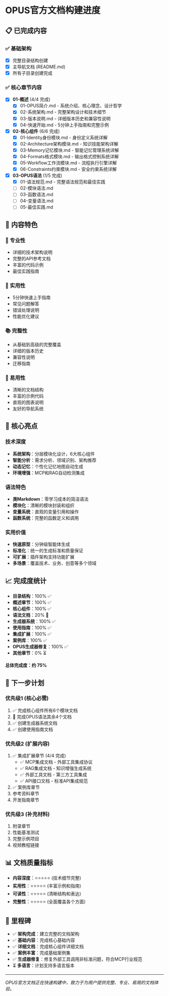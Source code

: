 # OPUS官方文档构建进度

## 📋 已完成内容

### ✅ 基础架构
- [x] 完整目录结构创建
- [x] 主导航文档 (README.md)
- [x] 所有子目录创建完成

### ✅ 核心章节内容
- [x] **01-概述** (4/4 完成)
  - [x] 01-OPUS简介.md - 系统介绍、核心理念、设计哲学
  - [x] 02-系统架构.md - 完整架构设计和技术细节
  - [x] 03-版本说明.md - 详细版本历史和兼容性说明
  - [x] 04-快速开始.md - 5分钟上手指南和完整示例

- [x] **02-核心组件** (6/6 完成)
  - [x] 01-Identity身份模块.md - 身份定义系统详解
  - [x] 02-Architecture架构模块.md - 知识技能架构详解
  - [x] 03-Memory记忆模块.md - 智能记忆管理系统详解
  - [x] 04-Formats格式模块.md - 输出格式控制系统详解
  - [x] 05-Workflow工作流模块.md - 流程执行引擎详解
  - [x] 06-Constraints约束模块.md - 安全约束系统详解

- [x] **03-OPUS语法** (1/5 完成)
  - [x] 01-语法规范.md - 完整语法规范和最佳实践
  - [ ] 02-模块语法.md
  - [ ] 03-函数语法.md
  - [ ] 04-变量语法.md
  - [ ] 05-最佳实践.md

## 📝 内容特色

### 🎯 专业性
- 详细的技术架构说明
- 完整的API参考文档
- 丰富的代码示例
- 最佳实践指南

### 🔧 实用性
- 5分钟快速上手指南
- 常见问题解答
- 错误处理说明
- 性能优化建议

### 📚 完整性
- 从基础到高级的完整覆盖
- 详细的版本历史
- 兼容性说明
- 迁移指南

### 🎨 易用性
- 清晰的文档结构
- 丰富的示例代码
- 直观的图表说明
- 友好的导航系统

## 🚀 核心亮点

### 技术深度
- **系统架构**：分层模块化设计，6大核心组件
- **智能分析**：需求分析、领域识别、架构推荐
- **动态记忆**：个性化记忆地图自动生成
- **环境增强**：MCP和RAG自动检测集成

### 语法特色
- **类Markdown**：零学习成本的简洁语法
- **模块化**：清晰的模块封装和组织
- **变量系统**：直观的变量引用和操作
- **函数系统**：完整的函数定义和调用

### 实用价值
- **快速原型**：分钟级智能体生成
- **标准化**：统一的生成标准和质量保证
- **可扩展**：插件架构支持功能扩展
- **多场景**：覆盖技术、业务、创意等多个领域

## 📈 完成度统计

- **目录结构**：100% ✅
- **概述章节**：100% ✅
- **核心组件**：100% ✅
- **语法文档**：20% 🔄
- **生成器系统**：100% ✅
- **使用指南**：100% ✅
- **集成扩展**：100% ✅
- **案例库**：100% ✅
- **OPUS生成器修复**：100% ✅
- **其他章节**：0% ⏳

**总体完成度：约 75%**

## 🎯 下一步计划

### 优先级1 (核心必需)
1. ✅ 完成核心组件所有6个模块文档
2. 🔄 完成OPUS语法其余4个文档
3. ✅ 创建生成器系统文档
4. ✅ 创建使用指南文档

### 优先级2 (扩展内容)
1. ✅ 集成扩展章节 (4/4 完成)
   - ✅ MCP集成文档 - 外部工具集成协议
   - ✅ RAG集成文档 - 知识增强生成系统
   - ✅ 外部工具文档 - 第三方工具集成
   - ✅ API接口文档 - 标准API集成规范
2. ✅ 案例库章节
3. 参考资料章节
4. 开发指南章节

### 优先级3 (补充材料)
1. 附录章节
2. 性能基准测试
3. 完整示例项目
4. 视频教程链接

## 📊 文档质量指标

- **内容深度**：⭐⭐⭐⭐⭐ (技术细节完整)
- **实用性**：⭐⭐⭐⭐⭐ (丰富示例和指南)
- **可读性**：⭐⭐⭐⭐⭐ (清晰结构和表达)
- **完整性**：⭐⭐⭐⭐⭐ (全面覆盖各个方面)

## 🎉 里程碑

- ✅ **架构完成**：建立完整的文档架构
- ✅ **基础内容**：完成核心基础内容
- ✅ **详细文档**：完成核心组件详细文档
- ✅ **案例丰富**：完成基础案例集
- ✅ **生成器修复**：修复外部工具调用非标准问题，符合MCP行业规范
- ⏳ **多语言**：计划支持多语言版本

---

*OPUS官方文档正在快速构建中，致力于为用户提供完整、专业、易用的文档体验。*